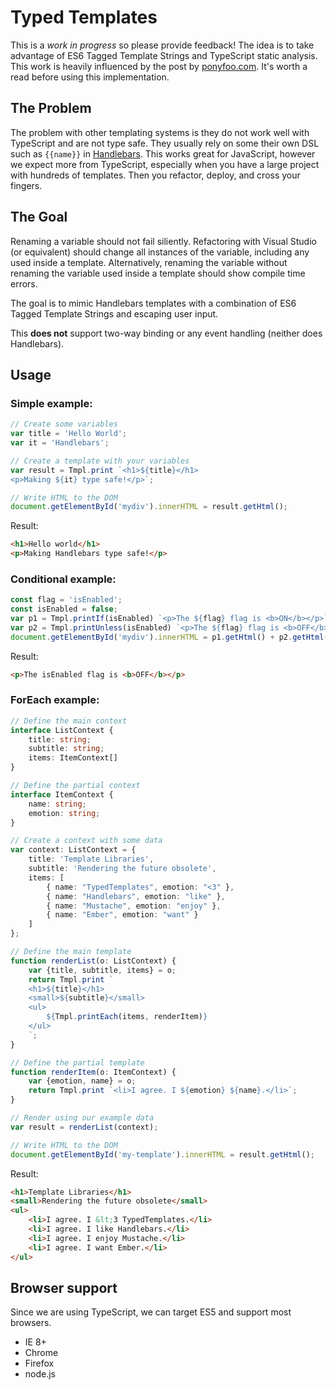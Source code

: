 # Typed Templates
This is a *work in progress* so please provide feedback! The idea is to take advantage of ES6 Tagged Template Strings and TypeScript static analysis. This work is heavily influenced by the post by [ponyfoo.com](https://ponyfoo.com/articles/es6-template-strings-in-depth). It's worth a read before using this implementation.

## The Problem
The problem with other templating systems is they do not work well with TypeScript and are not type safe. They usually rely on some their own DSL such as `{{name}}` in [Handlebars](https://github.com/wycats/handlebars.js). This works great for JavaScript, however we expect more from TypeScript, especially when you have a large project with hundreds of templates. Then you refactor, deploy, and cross your fingers.

## The Goal
Renaming a variable should not fail siliently. Refactoring with Visual Studio (or equivalent) should change all instances of the variable, including any used inside a template. Alternatively, renaming the variable without renaming the variable used inside a template should show compile time errors.

The goal is to mimic Handlebars templates with a combination of ES6 Tagged Template Strings and escaping user input.

This **does not** support two-way binding or any event handling (neither does Handlebars).

## Usage

### Simple example:

```ts
// Create some variables
var title = 'Hello World';
var it = 'Handlebars';

// Create a template with your variables
var result = Tmpl.print `<h1>${title}</h1>
<p>Making ${it} type safe!</p>`;

// Write HTML to the DOM
document.getElementById('mydiv').innerHTML = result.getHtml();
```

Result:

```html
<h1>Hello world</h1>
<p>Making Handlebars type safe!</p>
```

### Conditional example:

```ts
const flag = 'isEnabled';
const isEnabled = false;
var p1 = Tmpl.printIf(isEnabled) `<p>The ${flag} flag is <b>ON</b></p>`;
var p2 = Tmpl.printUnless(isEnabled) `<p>The ${flag} flag is <b>OFF</b></p>`;
document.getElementById('mydiv').innerHTML = p1.getHtml() + p2.getHtml();
```

Result:

```html
<p>The isEnabled flag is <b>OFF</b></p>
```

### ForEach example:

```ts
// Define the main context
interface ListContext {
	title: string;
	subtitle: string;
	items: ItemContext[]
}

// Define the partial context
interface ItemContext {
	name: string;
	emotion: string;
}

// Create a context with some data
var context: ListContext = {
	title: 'Template Libraries',
	subtitle: 'Rendering the future obsolete',
	items: [
		{ name: "TypedTemplates", emotion: "<3" },
		{ name: "Handlebars", emotion: "like" },
		{ name: "Mustache", emotion: "enjoy" },
		{ name: "Ember", emotion: "want" }
	]
};

// Define the main template
function renderList(o: ListContext) {
	var {title, subtitle, items} = o;
	return Tmpl.print `
	<h1>${title}</h1>
	<small>${subtitle}</small>
	<ul>
		${Tmpl.printEach(items, renderItem)}
	</ul>
	`;
}

// Define the partial template
function renderItem(o: ItemContext) {
	var {emotion, name} = o;
	return Tmpl.print `<li>I agree. I ${emotion} ${name}.</li>`;
}

// Render using our example data
var result = renderList(context);

// Write HTML to the DOM
document.getElementById('my-template').innerHTML = result.getHtml();
```

Result:

```html
<h1>Template Libraries</h1>
<small>Rendering the future obsolete</small>
<ul>
	<li>I agree. I &lt;3 TypedTemplates.</li>
	<li>I agree. I like Handlebars.</li>
	<li>I agree. I enjoy Mustache.</li>
	<li>I agree. I want Ember.</li>
</ul>
```

## Browser support
Since we are using TypeScript, we can target ES5 and support most browsers.
* IE 8+
* Chrome
* Firefox
* node.js
